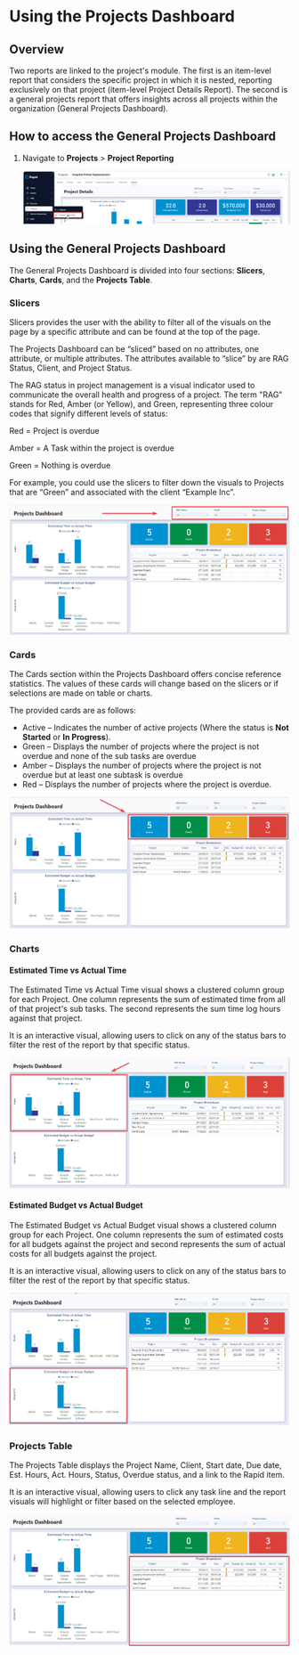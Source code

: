 # Using the Projects Dashboard

## Overview

Two reports are linked to the project's module. The first is an item-level report that considers the specific project in which it is nested, reporting exclusively on that project (item-level Project Details Report). The second is a general projects report that offers insights across all projects within the organization (General Projects Dashboard).

## How to access the General Projects Dashboard

1. Navigate to **Projects** > **Project Reporting**  

   ![Side bar navigate to projects dashboard](<Side bar navigate to projects dashboard.png>)

## Using the General Projects Dashboard

The General Projects Dashboard is divided into four sections: **Slicers**, **Charts**, **Cards**, and the **Projects Table**.

### Slicers

Slicers provides the user with the ability to filter all of the visuals on the page by a specific attribute and can be found at the top of the page.

The Projects Dashboard can be “sliced” based on no attributes, one attribute, or multiple attributes. The attributes available to “slice” by are RAG Status, Client, and Project Status.

The RAG status in project management is a visual indicator used to communicate the overall health and progress of a project. The term "RAG" stands for Red, Amber (or Yellow), and Green, representing three colour codes that signify different levels of status:

Red = Project is overdue

Amber = A Task within the project is overdue

Green = Nothing is overdue

For example, you could use the slicers to filter down the visuals to Projects that are “Green” and associated with the client “Example Inc”.

![Projects dashboard slicers highlighted](<Projects dashboard slicers highlighted.png>)

### Cards

The Cards section within the Projects Dashboard offers concise reference statistics. The values of these cards will change based on the slicers or if selections are made on table or charts.

The provided cards are as follows:

- Active – Indicates the number of active projects (Where the status is **Not Started** or **In Progress**).
- Green – Displays the number of projects where the project is not overdue and none of the sub tasks are overdue
- Amber – Displays the number of projects where the project is not overdue but at least one subtask is overdue
- Red – Displays the number of projects where the project is overdue.

![Projects dashboard cards highlighted](<Projects dashboard cards highlighted.png>)

### Charts

#### Estimated Time vs Actual Time

The Estimated Time vs Actual Time visual shows a clustered column group for each Project. One column represents the sum of estimated time from all of that project's sub tasks. The second represents the sum time log hours against that project.

It is an interactive visual, allowing users to click on any of the status bars to filter the rest of the report by that specific status.

![Projects dashboard time graph highlighted](<Projects dashboard time graph.png>)

#### Estimated Budget vs Actual Budget

The Estimated Budget vs Actual Budget visual shows a clustered column group for each Project. One column represents the sum of estimated costs for all budgets against the project and second represents the sum of actual costs for all budgets against the project.

It is an interactive visual, allowing users to click on any of the status bars to filter the rest of the report by that specific status.

![Projects dashboard budget highlighted](<Projects dashboard budget graph highlighted.png>)


### Projects Table

The Projects Table displays the Project Name, Client, Start date, Due date, Est. Hours, Act. Hours, Status, Overdue status, and a link to the Rapid item.

It is an interactive visual, allowing users to click any task line and the report visuals will highlight or filter based on the selected employee.

![Projects dashboard table highlighted](<Projects dashboard table highlighted.png>)